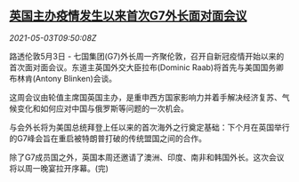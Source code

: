 <!--1620036062000-->
[英国主办疫情发生以来首次G7外长面对面会议](https://cn.reuters.com/article/uk-covid-g7-foreign-ministers-0503-idCNKBS2CK0MF)
------

<div><i>2021-05-03T09:50:08Z</i></div><p>路透伦敦5月3日 - 七国集团(G7)外长周一齐聚伦敦，召开自新冠疫情开始以来的首次面对面会议。东道主英国外交大臣拉布(Dominic Raab)将首先与美国国务卿布林肯(Antony Blinken)会谈。</p><p>这周会议由轮值主席国英国主办，是重申西方国家影响力并着手解决经济复苏、气候变化和如何应对中国与俄罗斯等问题的一次机会。</p><p>与会外长将为美国总统拜登上任以来的首次海外之行奠定基础：下个月在英国举行的G7峰会旨在重启被特朗普打破的传统盟国之间的合作。</p><p>除了G7成员国之外，英国本周还邀请了澳洲、印度、南非和韩国外长。这次会议将以周一晚宴拉开序幕。(完)</p>
